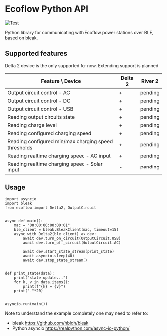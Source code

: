 # Ecoflow Python API

[![Test](https://github.com/anton-ptashnik/ecoflow-api-py/actions/workflows/test.yml/badge.svg)](https://github.com/anton-ptashnik/ecoflow-api-py/actions/workflows/test.yml)

Python library for communicating with Ecoflow power stations over BLE, based on bleak.

## Supported features

Delta 2 device is the only supported for now. Extending support is planned

| Feature \ Device                                     | Delta 2 | River 2 |
| ---------------------------------------------------- | ------- | ------- |
| Output circuit control - AC                          | +       | pending |
| Output circuit control - DC                          | +       | pending |
| Output circuit control - USB                         | +       | pending |
| Reading output circuits state                        | +       | pending |
| Reading charge level                                 | +       | pending |
| Reading configured charging speed                    | +       | pending |
| Reading configured min/max charging speed thresholds | +       | pending |
| Reading realtime charging speed - AC input           | +       | pending |
| Reading realtime charging speed - Solar input        | -       | pending |

## Usage

```
import asyncio
import bleak
from ecoflow import Delta2, OutputCircuit


async def main():
    mac = "00:00:00:00:00:01"
    ble_client = bleak.BleakClient(mac, timeout=15)
    async with Delta2(ble_client) as dev:
        await dev.turn_on_circuit(OutputCircuit.USB)
        await dev.turn_off_circuit(OutputCircuit.AC)

        await dev.start_state_stream(print_state)
        await asyncio.sleep(40)
        await dev.stop_state_stream()


def print_state(data):
    print("state update...")
    for k, v in data.items():
        print(f"{k} = {v}")
    print("-"*20)


asyncio.run(main())
```

Note to understand the example completely one may need to refer to:

- bleak https://github.com/hbldh/bleak
- Python asyncio https://realpython.com/async-io-python/
